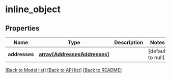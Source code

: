 # inline_object

## Properties
Name | Type | Description | Notes
------------ | ------------- | ------------- | -------------
**addresses** | [**array[AddressesAddresses]**](AddressesAddresses.md) |  | [default to null]

[[Back to Model list]](../README.md#documentation-for-models) [[Back to API list]](../README.md#documentation-for-api-endpoints) [[Back to README]](../README.md)


